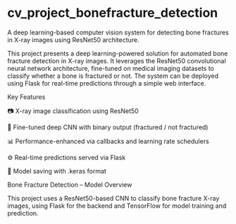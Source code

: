 # cv_project_bonefracture_detection
A deep learning-based computer vision system for detecting bone fractures in X-ray images using ResNet50 architecture.

This project presents a deep learning-powered solution for automated bone fracture detection in X-ray images. It leverages the ResNet50 convolutional neural network architecture, fine-tuned on medical imaging datasets to classify whether a bone is fractured or not. The system can be deployed using Flask for real-time predictions through a simple web interface.

Key Features

📷 X-ray image classification using ResNet50

🧠 Fine-tuned deep CNN with binary output (fractured / not fractured)

📊 Performance-enhanced via callbacks and learning rate schedulers

⚙️ Real-time predictions served via Flask

💾 Model saving with .keras format

Bone Fracture Detection – Model Overview

This project uses a ResNet50-based CNN to classify bone fracture X-ray images, using Flask for the backend and TensorFlow for model training and prediction.
